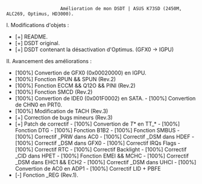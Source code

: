                         Amélioration de mon DSDT | ASUS K73SD (2450M, ALC269, Optimus, HD3000).

I. Modifications d'objets :

- [+] README.
- [+] DSDT original.
- [+] DSDT contenant la désactivation d'Optimus. (GFX0 -> IGPU)


II. Avancement des améliorations :

- [100%] Convertion de GFX0 (0x00020000) en IGPU.
- [100%] Fonction RPUN && SPUN (Rev.2)
- [100%] Fonction ECCM && Q12O && PINI (Rev.2)
- [100%] Fonction SMCD (Rev.2)
- [100%] Convertion de IDE0 (0x001F0002) en SATA.
      -               [100%] Convertion de CHN0 en PRT0.
- [100%] Modification de TACH (Rev.3)
- [+] Correction de bugs mineurs (Rev.3)
- [+] Patch de correctif
      -               [100%] Convertion de _T_* en TT_*
      -               [100%] Fonction DTG
      -               [100%] Fonction B1B2
      -               [100%] Fonction SMBUS
      -               [100%] Correctif _PRW dans AC0
      -               [100%] Correctif _DSM dans HDEF
      -               [100%] Correctif _DSM dans GFX0
      -               [100%] Correctif IRQs Flags
      -               [100%] Correctif RTC
      -               [100%] Correctif Backlight
      -               [100%] Correctif _CID dans HPET
      -               [100%] Fonction EMEI && MCHC
      -               [100%] Correctif _DSM dans EHC1 && ECH2
      -               [100%] Correctif _DSM dans UHCI
      -               [100%] Convertion de AC0 en ADP1 
      -               [100%] Correctif LID + PBFE
- [-] Fonction _REG (Rev.1).

